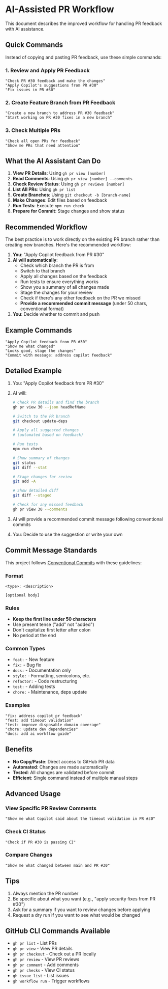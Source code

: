 # AI-Assisted PR Workflow

This document describes the improved workflow for handling PR feedback with AI assistance.

## Quick Commands

Instead of copying and pasting PR feedback, use these simple commands:

### 1. Review and Apply PR Feedback

```text
"Check PR #30 feedback and make the changes"
"Apply Copilot's suggestions from PR #30"
"Fix issues in PR #30"
```

### 2. Create Feature Branch from PR Feedback

```text
"Create a new branch to address PR #30 feedback"
"Start working on PR #30 fixes in a new branch"
```

### 3. Check Multiple PRs

```text
"Check all open PRs for feedback"
"Show me PRs that need attention"
```

## What the AI Assistant Can Do

1. **View PR Details**: Using `gh pr view [number]`
2. **Read Comments**: Using `gh pr view [number] --comments`
3. **Check Review Status**: Using `gh pr reviews [number]`
4. **List All PRs**: Using `gh pr list`
5. **Create Branches**: Using `git checkout -b [branch-name]`
6. **Make Changes**: Edit files based on feedback
7. **Run Tests**: Execute `npm run check`
8. **Prepare for Commit**: Stage changes and show status

## Recommended Workflow

The best practice is to work directly on the existing PR branch rather than creating new branches. Here's the recommended workflow:

1. **You**: "Apply Copilot feedback from PR #30"
2. **AI will automatically**:
   - Check which branch the PR is from
   - Switch to that branch
   - Apply all changes based on the feedback
   - Run tests to ensure everything works
   - Show you a summary of all changes made
   - Stage the changes for your review
   - Check if there's any other feedback on the PR we missed
   - **Provide a recommended commit message** (under 50 chars, conventional format)
3. **You**: Decide whether to commit and push

## Example Commands

```text
"Apply Copilot feedback from PR #30"
"Show me what changed"
"Looks good, stage the changes"
"Commit with message: address copilot feedback"
```

## Detailed Example

1. You: "Apply Copilot feedback from PR #30"
2. AI will:

   ```bash
   # Check PR details and find the branch
   gh pr view 30 --json headRefName
   
   # Switch to the PR branch
   git checkout update-deps
   
   # Apply all suggested changes
   # (automated based on feedback)
   
   # Run tests
   npm run check
   
   # Show summary of changes
   git status
   git diff --stat
   
   # Stage changes for review
   git add -A
   
   # Show detailed diff
   git diff --staged
   
   # Check for any missed feedback
   gh pr view 30 --comments
   ```

3. AI will provide a recommended commit message following conventional commits
4. You: Decide to use the suggestion or write your own

## Commit Message Standards

This project follows [Conventional Commits](https://www.conventionalcommits.org/en/v1.0.0/) with these guidelines:

### Format
```text
<type>: <description>

[optional body]
```

### Rules
- **Keep the first line under 50 characters**
- Use present tense ("add" not "added")
- Don't capitalize first letter after colon
- No period at the end

### Common Types
- `feat:` - New feature
- `fix:` - Bug fix
- `docs:` - Documentation only
- `style:` - Formatting, semicolons, etc.
- `refactor:` - Code restructuring
- `test:` - Adding tests
- `chore:` - Maintenance, deps update

### Examples
```text
"fix: address copilot pr feedback"
"feat: add timeout validation"
"test: improve disposable domain coverage"
"chore: update dev dependencies"
"docs: add ai workflow guide"
```

## Benefits

- **No Copy/Paste**: Direct access to GitHub PR data
- **Automated**: Changes are made automatically
- **Tested**: All changes are validated before commit
- **Efficient**: Single command instead of multiple manual steps

## Advanced Usage

### View Specific PR Review Comments

```text
"Show me what Copilot said about the timeout validation in PR #30"
```

### Check CI Status

```text
"Check if PR #30 is passing CI"
```

### Compare Changes

```text
"Show me what changed between main and PR #30"
```

## Tips

1. Always mention the PR number
2. Be specific about what you want (e.g., "apply security fixes from PR #30")
3. Ask for a summary if you want to review changes before applying
4. Request a dry run if you want to see what would be changed

## GitHub CLI Commands Available

- `gh pr list` - List PRs
- `gh pr view` - View PR details
- `gh pr checkout` - Check out a PR locally
- `gh pr review` - View PR reviews
- `gh pr comment` - Add comments
- `gh pr checks` - View CI status
- `gh issue list` - List issues
- `gh workflow run` - Trigger workflows
